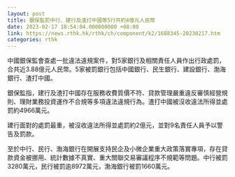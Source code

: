 ```yaml
---
layout: post
title: 銀保監罰中行、建行及渣打中國等5行共約4億元人民幣
date: 2023-02-17 18:54:04.000000000 +08:00
link: https://news.rthk.hk/rthk/ch/component/k2/1688345-20230217.htm
categories: rthk
---
```


中國銀保監會查處一批違法違規案件，對5家銀行及相關責任人員作出行政處罰，合共近3.88億元人民幣。5家被罰銀行包括中國銀行、民生銀行、建設銀行、渤海銀行、渣打中國。

銀保監指，建行及渣打中國存在服務收費質價不符、貸款管理嚴重違反審慎經營規則、理財業務投資運作不合規等多項違法違規行為。渣打中國被沒收違法所得並處罰約4966萬元。

建行面對的處罰最重，被沒收違法所得並處罰約2億元，並對9名責任人員予以警告及罰款。

至於中行、民行、渤海銀行在開展支持民企及小微企業重大政策落實專項，存在貸款資金被挪用、統計數據不真實、重大關聯交易審議程序不規範等問題。中行被罰3280萬元，民行被罰逾8972萬元，渤海銀行被罰1660萬元。
